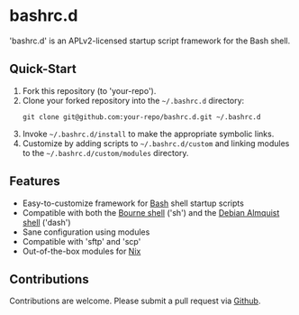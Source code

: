 # bashrc.d

'bashrc.d' is an APLv2-licensed startup script framework for the Bash shell.

## Quick-Start

1. Fork this repository (to 'your-repo').
2. Clone your forked repository into the `~/.bashrc.d` directory:
    ```
    git clone git@github.com:your-repo/bashrc.d.git ~/.bashrc.d
    ```
3. Invoke `~/.bashrc.d/install` to make the appropriate symbolic links.
4. Customize by adding scripts to `~/.bashrc.d/custom` and linking modules to
   the `~/.bashrc.d/custom/modules` directory.

## Features

- Easy-to-customize framework for
  [Bash](http://en.wikipedia.org/wiki/Bash_(Unix_shell))
  shell startup scripts
- Compatible with both the
  [Bourne shell](http://en.wikipedia.org/wiki/Bourne_shell)
  ('sh') and the
  [Debian Almquist shell](http://en.wikipedia.org/w/index.php?title=Debian_Almquist_shell)
  ('dash')
- Sane configuration using modules
- Compatible with 'sftp' and 'scp'
- Out-of-the-box modules for [Nix](http://en.wikipedia.org/wiki/Nix_package_manager)

## Contributions

Contributions are welcome. Please submit a pull request via
[Github](https://github.com/robinbb/bashrc.d).
